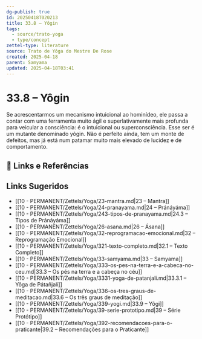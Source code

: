 ```yaml
---
dg-publish: true
id: 20250418T020213
title: 33.8 – Yôgin
tags:
  - source/trato-yoga
  - type/concept
zettel-type: literature
source: Trato de Yôga do Mestre De Rose
created: 2025-04-18
parent: Samyama
updated: 2025-04-18T03:41
---
```


# 33.8 – Yôgin

Se acrescentarmos um mecanismo intuicional ao hominídeo, ele passa a contar com uma ferramenta muito ágil e superlativamente mais profunda para veicular a consciência: é o intuicional ou superconsciência. Esse ser é um mutante denominado yôgin. Não é perfeito ainda, tem um monte de defeitos, mas já está num patamar muito mais elevado de lucidez e de comportamento.

## 🔗 Links e Referências

## Links Sugeridos

- [[10 - PERMANENT/Zettels/Yoga/23-mantra.md\|23 – Mantra]]
- [[10 - PERMANENT/Zettels/Yoga/24-pranayama.md\|24 – Pránáyáma]]
- [[10 - PERMANENT/Zettels/Yoga/243-tipos-de-pranayama.md\|24.3 – Tipos de Pránáyáma]]
- [[10 - PERMANENT/Zettels/Yoga/26-asana.md\|26 – Ásana]]
- [[10 - PERMANENT/Zettels/Yoga/32-reprogramacao-emocional.md\|32 – Reprogramação Emocional]]
- [[10 - PERMANENT/Zettels/Yoga/321-texto-completo.md\|32.1 – Texto Completo]]
- [[10 - PERMANENT/Zettels/Yoga/33-samyama.md\|33 – Samyama]]
- [[10 - PERMANENT/Zettels/Yoga/333-os-pes-na-terra-e-a-cabeca-no-ceu.md\|33.3 – Os pés na terra e a cabeça no céu]]
- [[10 - PERMANENT/Zettels/Yoga/3331-yoga-de-patanjali.md\|33.3.1 – Yôga de Pátañjali]]
- [[10 - PERMANENT/Zettels/Yoga/336-os-tres-graus-de-meditacao.md\|33.6 – Os três graus de meditação]]
- [[10 - PERMANENT/Zettels/Yoga/339-yogi.md\|33.9 – Yôgi]]
- [[10 - PERMANENT/Zettels/Yoga/39-serie-prototipo.md\|39 – Série Protótipo]]
- [[10 - PERMANENT/Zettels/Yoga/392-recomendacoes-para-o-praticante\|39.2 – Recomendações para o Praticante]]